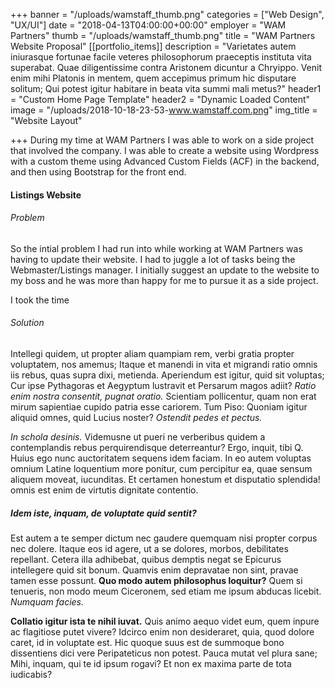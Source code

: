 +++
banner = "/uploads/wamstaff_thumb.png"
categories = ["Web Design", "UX/UI"]
date = "2018-04-13T04:00:00+00:00"
employer = "WAM Partners"
thumb = "/uploads/wamstaff_thumb.png"
title = "WAM Partners Website Proposal"
[[portfolio_items]]
description = "Varietates autem iniurasque fortunae facile veteres philosophorum praeceptis instituta vita superabat. Quae diligentissime contra Aristonem dicuntur a Chryippo. Venit enim mihi Platonis in mentem, quem accepimus primum hic disputare solitum; Qui potest igitur habitare in beata vita summi mali metus?"
header1 = "Custom Home Page Template"
header2 = "Dynamic Loaded Content"
image = "/uploads/2018-10-18-23-53-www.wamstaff.com.png"
img_title = "Website Layout"

+++
During my time at WAM Partners I was able to work on a side project that involved the company. I was able to create a website using Wordpress with a custom theme using Advanced Custom Fields (ACF) in the backend, and then using Bootstrap for the front end.

#### Listings Website 

###### Problem

So the intial problem I had run into while working at WAM Partners was having to update their website. I had to juggle a lot of tasks being the Webmaster/Listings manager. I initially suggest an update to the website to my boss and he was more than happy for me to pursue it as a side project. 

I took the time 

###### Solution

Intellegi quidem, ut propter aliam quampiam rem, verbi gratia propter voluptatem, nos amemus; Itaque et manendi in vita et migrandi ratio omnis iis rebus, quas supra dixi, metienda. Aperiendum est igitur, quid sit voluptas; Cur ipse Pythagoras et Aegyptum lustravit et Persarum magos adiit? _Ratio enim nostra consentit, pugnat oratio._ Scientiam pollicentur, quam non erat mirum sapientiae cupido patria esse cariorem. Tum Piso: Quoniam igitur aliquid omnes, quid Lucius noster? _Ostendit pedes et pectus._

_In schola desinis._ Videmusne ut pueri ne verberibus quidem a contemplandis rebus perquirendisque deterreantur? Ergo, inquit, tibi Q. Huius ego nunc auctoritatem sequens idem faciam. In eo autem voluptas omnium Latine loquentium more ponitur, cum percipitur ea, quae sensum aliquem moveat, iucunditas. Et certamen honestum et disputatio splendida! omnis est enim de virtutis dignitate contentio.

##### Idem iste, inquam, de voluptate quid sentit?

Est autem a te semper dictum nec gaudere quemquam nisi propter corpus nec dolere. Itaque eos id agere, ut a se dolores, morbos, debilitates repellant. Cetera illa adhibebat, quibus demptis negat se Epicurus intellegere quid sit bonum. Quamvis enim depravatae non sint, pravae tamen esse possunt. **Quo modo autem philosophus loquitur?** Quem si tenueris, non modo meum Ciceronem, sed etiam me ipsum abducas licebit. _Numquam facies._

**Collatio igitur ista te nihil iuvat.** Quis animo aequo videt eum, quem inpure ac flagitiose putet vivere? Idcirco enim non desideraret, quia, quod dolore caret, id in voluptate est. Hic quoque suus est de summoque bono dissentiens dici vere Peripateticus non potest. Pauca mutat vel plura sane; Mihi, inquam, qui te id ipsum rogavi? Et non ex maxima parte de tota iudicabis?
